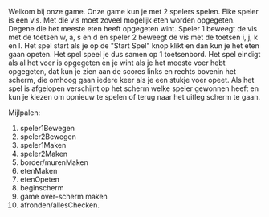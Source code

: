 Welkom bij onze game. 
Onze game kun je met 2 spelers spelen. Elke speler is een vis. Met die vis moet zoveel mogelijk eten worden opgegeten. 
Degene die het meeste eten heeft opgegeten wint. Speler 1 beweegt de vis met de toetsen w, a, s en d en 
speler 2 beweegt de vis met de toetsen i, j, k en l. Het spel start als je op de "Start Spel" knop klikt en
dan kun je het eten gaan opeten. Het spel speel je dus samen op 1 toetsenbord. 
Het spel eindigt als al het voer is opgegeten en je wint als je het meeste voer hebt opgegeten, dat kun je zien 
aan de scores links en rechts bovenin het scherm, die omhoog gaan iedere keer als je een stukje voer opeet. 
Als het spel is afgelopen verschijnt op het scherm welke speler gewonnen heeft en kun je kiezen om opnieuw te spelen 
of terug naar het uitleg scherm te gaan.

Mijlpalen:
1. speler1Bewegen
2. speler2Bewegen
3. speler1Maken
4. speler2Maken
5. border/murenMaken
6. etenMaken
7. etenOpeten
8. beginscherm
9. game over-scherm maken
10. afronden/allesChecken.

